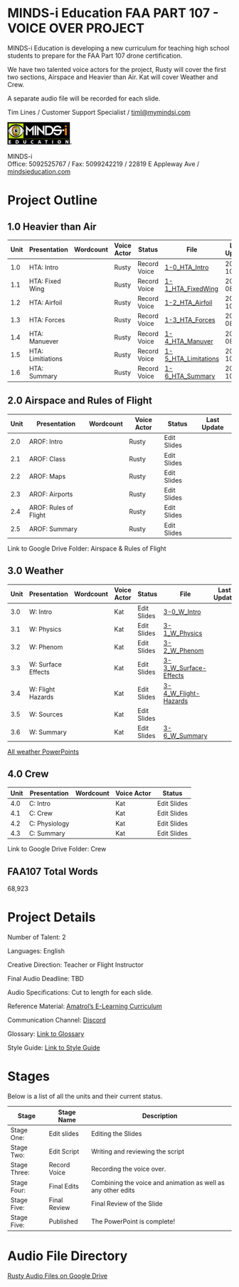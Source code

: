 # MINDS-i Education FAA PART 107 - VOICE OVER PROJECT

MINDS-i Education is developing a new curriculum for teaching high school students to prepare for the FAA Part 107 drone certification. 

We have two talented voice actors for the project, Rusty will cover the first two sections, Airspace and Heavier than Air. Kat will cover Weather and Crew. 

A separate audio file will be recorded for each slide.

 
Tim Lines / Customer Support Specialist / timl@mymindsi.com 
  
![MINDS-i Education Logo](/assets/images/MINDS-iEducationBadge.png "MINDS-i Logo")

MINDS-i  
Office: 5092525767 / Fax: 5099242219 / 22819 E Appleway Ave / [mindsieducation.com](https://mindsieducation.com/)

# Project Outline

## 1.0 Heavier than Air

| Unit | Presentation           | Wordcount | Voice Actor | Status       | File                                                                  | Last Update  |
|------|------------------------|-----------|-------------|--------------|-----------------------------------------------------------------------|--------------|
|1.0   | HTA: Intro             |           | Rusty       | Record Voice | [1-0_HTA_Intro](https://spaces.hightail.com/receive/XwPsjP0Qae)       | 2021-10-08   |
|1.1   | HTA: Fixed Wing        |           | Rusty       | Record Voice | [1-1_HTA_FixedWing](https://spaces.hightail.com/receive/v54PhFGUWq)   | 2021-08-24   |
|1.2   | HTA: Airfoil           |           | Rusty       | Record Voice | [1-2_HTA_Airfoil](https://spaces.hightail.com/receive/lkaDIpL94J)     | 2021-10-08   |
|1.3   | HTA: Forces            |           | Rusty       | Record Voice | [1-3_HTA_Forces](https://spaces.hightail.com/receive/KHuL5EqgSu)      | 2021-08-24   |
|1.4   | HTA: Manuever          |           | Rusty       | Record Voice | [1-4_HTA_Manuver](https://spaces.hightail.com/receive/jGTksYqxp8)     | 2021-08-25   |
|1.5   | HTA: Limitiations      |           | Rusty       | Record Voice | [1-5_HTA_Limitations](https://spaces.hightail.com/receive/DjenL3fdqz) | 2021-10-08   |
|1.6   | HTA: Summary           |           | Rusty       | Record Voice | [1-6_HTA_Summary](https://spaces.hightail.com/receive/FTRHz9p7nP)     | 2021-10-08   |

## 2.0 Airspace and Rules of Flight

| Unit | Presentation              | Wordcount | Voice Actor | Status      | Last Update  |
|------|---------------------------|-----------|-------------|-------------|--------------|
| 2.0  | AROF: Intro               |           | Rusty       | Edit Slides |    |
| 2.1  | AROF: Class               |           | Rusty       | Edit Slides |
| 2.2  | AROF: Maps                |           | Rusty       | Edit Slides |
| 2.3  | AROF: Airports            |           | Rusty       | Edit Slides | 
| 2.4  | AROF: Rules of Flight     |           | Rusty       | Edit Slides | 
| 2.5  | AROF: Summary             |           | Rusty       | Edit Slides |

Link to Google Drive Folder: Airspace & Rules of Flight
## 3.0 Weather

| Unit | Presentation              | Wordcount | Voice Actor | Status      | File                                                   | Last Update |
|------|---------------------------|-----------|-------------|-------------|--------------------------------------------------------|-------------|
| 3.0  | W: Intro                  |           | Kat         | Edit Slides | [3-0_W_Intro](https://spaces.hightail.com/receive/FUSSk8oFat)
| 3.1  | W: Physics                |           | Kat         | Edit Slides | [3-1_W_Physics](https://spaces.hightail.com/receive/Tzaan7sJZA)
| 3.2  | W: Phenom                 |           | Kat         | Edit Slides | [3-2_W_Phenom](https://spaces.hightail.com/receive/SnesnnyDFb)
| 3.3  | W: Surface Effects        |           | Kat         | Edit Slides | [3-3_W_Surface-Effects](https://spaces.hightail.com/receive/J00fXrNcFz)
| 3.4  | W: Flight Hazards         |           | Kat         | Edit Slides | [3-4_W_Flight-Hazards](https://spaces.hightail.com/receive/GQOJOJ07JP)
| 3.5  | W: Sources                |           | Kat         | Edit Slides | 
| 3.6  | W: Summary                |           | Kat         | Edit Slides | [3-6_W_Summary](https://spaces.hightail.com/receive/Lr7GPvlyrs)

[All weather PowerPoints](https://spaces.hightail.com/receive/eu32JmAtZQ)


## 4.0 Crew

| Unit | Presentation              | Wordcount | Voice Actor | Status      |
|------|---------------------------|-----------|-------------|-------------|
| 4.0  | C: Intro                  |           | Kat         | Edit Slides |
| 4.1  | C: Crew                   |           | Kat         | Edit Slides |
| 4.2  | C: Physiology             |           | Kat         | Edit Slides |
| 4.3  | C: Summary                |           | Kat         | Edit Slides |

Link to Google Drive Folder: Crew

## FAA107 Total Words
68,923

# Project Details


Number of Talent: 2

Languages: English

Creative Direction: Teacher or Flight Instructor

Final Audio Deadline: TBD

Audio Specifications: Cut to length for each slide.

Reference Material: [Amatrol’s E-Learning Curriculum](https://www.youtube.com/watch?v=JAy8WrmSGXY)

Communication Channel: [Discord](https://discord.com/login?redirect_to=%2Fchannels%2F862827843179905034%2F862827843641933837)

Glossary: [Link to Glossary](glossary.md "Glossary")

Style Guide: [Link to Style Guide](styleguide.md "Style Guide")

# Stages

Below is a list of all the units and their current status.

| Stage | Stage Name         | Description        | 
|-------------|--------------|--------------------|
|Stage One:   | Edit slides  | Editing the Slides |
|Stage Two:   | Edit Script  | Writing and reviewing the script |
|Stage Three: | Record Voice | Recording the voice over. |
|Stage Four:  | Final Edits  | Combining the voice and animation as well as any other edits |
|Stage Five:  | Final Review | Final Review of the Slide |
|Stage Five:  | Published    | The PowerPoint is complete! | 

# Audio File Directory

[Rusty Audio Files on Google Drive](https://drive.google.com/drive/folders/11k25vSbixSowA3v2ptWS7q1WoDoul_F2?usp=sharing)